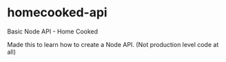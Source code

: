 # homecooked-api
Basic Node API - Home Cooked

Made this to learn how to create a Node API. (Not production level code at all)
